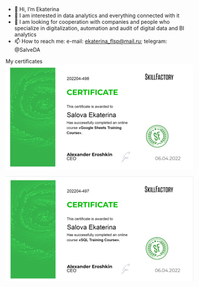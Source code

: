 - 👋 Hi, I’m Ekaterina
- 👀 I am interested in data analytics and everything connected with it
- 💞️ I am looking for cooperation with companies and people who specialize in digitalization, automation and audit of digital data and BI analytics
- 📫 How to reach me: 
     e-mail: ekaterina_flsp@mail.ru; 
     telegram: @SalveDA

<!---
SalveDA/SalveDA is a ✨ special ✨ repository because its `README.md` (this file) appears on your GitHub profile.
You can click the Preview link to take a look at your changes.
--->

My certificates
![1](https://github.com/SalveDA/Hello/blob/main/Google_sheets.png)

![2](https://github.com/SalveDA/Hello/blob/main/SQL.png)
